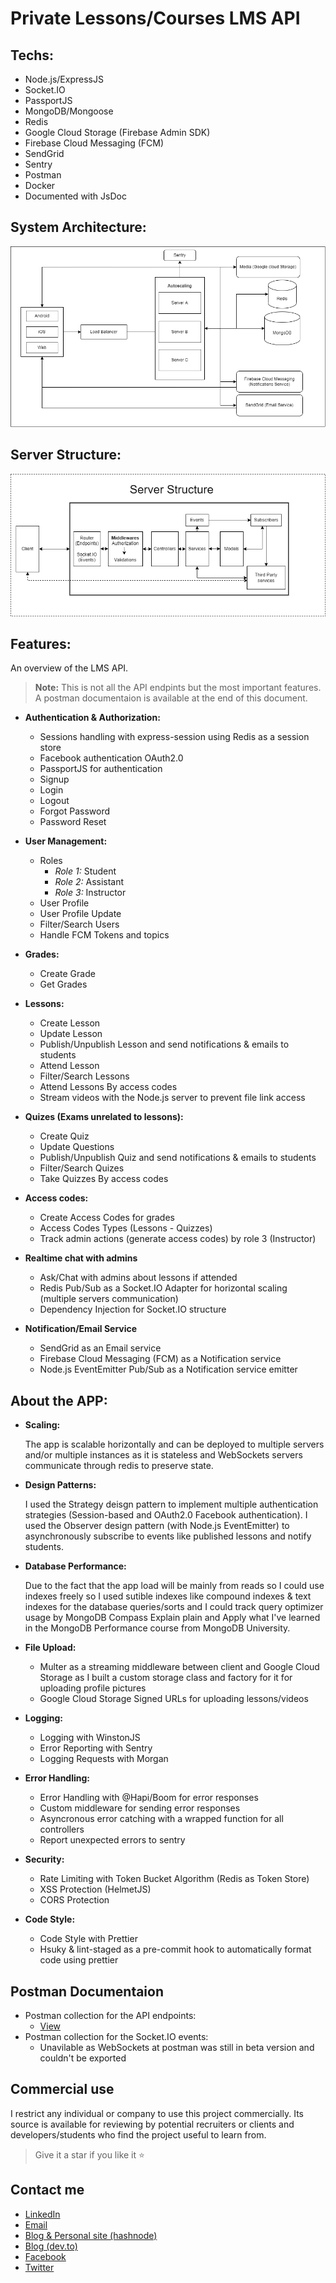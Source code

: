 # Private Lessons/Courses LMS API

## Techs:

- Node.js/ExpressJS
- Socket.IO
- PassportJS
- MongoDB/Mongoose
- Redis
- Google Cloud Storage (Firebase Admin SDK)
- Firebase Cloud Messaging (FCM)
- SendGrid
- Sentry
- Postman
- Docker
- Documented with JsDoc

## System Architecture:

[![System Architecture](https://github.com/Amr2812/private-lessons-lms/blob/master/.github/Architecture.png)](https://github.com/Amr2812/private-lessons-lms/blob/master/.github/Architecture.png)

## Server Structure:

[![Server Structure](https://github.com/Amr2812/private-lessons-lms/blob/master/.github/Structure.png)](https://github.com/Amr2812/private-lessons-lms/blob/master/.github/Structure.png)

## Features:

An overview of the LMS API.

> **Note:** This is not all the API endpints but the most important features. A postman documentaion is available at the end of this document.

- **Authentication & Authorization:**

  - Sessions handling with express-session using Redis as a session store
  - Facebook authentication OAuth2.0
  - PassportJS for authentication
  - Signup
  - Login
  - Logout
  - Forgot Password
  - Password Reset

- **User Management:**

  - Roles
    - _Role 1:_ Student
    - _Role 2:_ Assistant
    - _Role 3:_ Instructor
  - User Profile
  - User Profile Update
  - Filter/Search Users
  - Handle FCM Tokens and topics

- **Grades:**

  - Create Grade
  - Get Grades

- **Lessons:**

  - Create Lesson
  - Update Lesson
  - Publish/Unpublish Lesson and send notifications & emails to students
  - Attend Lesson
  - Filter/Search Lessons
  - Attend Lessons By access codes
  - Stream videos with the Node.js server to prevent file link access

- **Quizes (Exams unrelated to lessons):**

  - Create Quiz
  - Update Questions
  - Publish/Unpublish Quiz and send notifications & emails to students
  - Filter/Search Quizes
  - Take Quizzes By access codes

- **Access codes:**

  - Create Access Codes for grades
  - Access Codes Types (Lessons - Quizzes)
  - Track admin actions (generate access codes) by role 3 (Instructor)

- **Realtime chat with admins**

  - Ask/Chat with admins about lessons if attended
  - Redis Pub/Sub as a Socket.IO Adapter for horizontal scaling (multiple servers communication)
  - Dependency Injection for Socket.IO structure

- **Notification/Email Service**

  - SendGrid as an Email service
  - Firebase Cloud Messaging (FCM) as a Notification service
  - Node.js EventEmitter Pub/Sub as a Notification service emitter

## About the APP:

- **Scaling:**

  The app is scalable horizontally and can be deployed to multiple servers and/or multiple instances as it is stateless and WebSockets servers communicate through redis to preserve state.

- **Design Patterns:**

  I used the Strategy deisgn pattern to implement multiple authentication strategies (Session-based and OAuth2.0 Facebook authentication).
  I used the Observer design pattern (with Node.js EventEmitter) to asynchronously subscribe to events like published lessons and notify students.

- **Database Performance:**

  Due to the fact that the app load will be mainly from reads so I could use indexes freely so I used sutible indexes like compound indexes & text indexes for the database queries/sorts and I could track query optimizer usage by MongoDB Compass Explain plain and Apply what I've learned in the MongoDB Performance course from MongoDB University.

- **File Upload:**

  - Multer as a streaming middleware between client and Google Cloud Storage as I built a custom storage class and factory for it for uploading profile pictures
  - Google Cloud Storage Signed URLs for uploading lessons/videos

- **Logging:**

  - Logging with WinstonJS
  - Error Reporting with Sentry
  - Logging Requests with Morgan

- **Error Handling:**

  - Error Handling with @Hapi/Boom for error responses
  - Custom middleware for sending error responses
  - Asyncronous error catching with a wrapped function for all controllers
  - Report unexpected errors to sentry

- **Security:**

  - Rate Limiting with Token Bucket Algorithm (Redis as Token Store)
  - XSS Protection (HelmetJS)
  - CORS Protection

- **Code Style:**

  - Code Style with Prettier
  - Hsuky & lint-staged as a pre-commit hook to automatically format code using prettier

## Postman Documentaion

- Postman collection for the API endpoints:
  - [View](https://github.com/Amr2812/private-lessons-lms/blob/master/.github/LMS_API.postman_collection)
- Postman collection for the Socket.IO events:
  - Unavilable as WebSockets at postman was still in beta version and couldn't be exported

## Commercial use

I restrict any individual or company to use this project commercially.
Its source is available for reviewing by potential recruiters or clients and developers/students who find the project useful to learn from.

> Give it a star if you like it ⭐

## Contact me

<p align="center">
<ul>
  <li>
    <a href="https://www.linkedin.com/in/amr-elmohamady" target="_blank" >LinkedIn</a>
  </li>
  <li>
    <a href="mailto:amr.osama.elmohamady@gmail.com">Email</a>
  </li>
  <li>
    <a href="https://amrelmohamady.hashnode.dev/" target="_blank" >Blog & Personal site (hashnode)</a>
  </li>
  <li>
    <a href="https://dev.to/amrelmohamady" target="_blank" >Blog (dev.to)</a>
  </li>
  <li>
    <a href="https://www.facebook.com/amr.elmohamady.1426/" target="_blank" >Facebook</a>
  </li>
  <li>
    <a href="https://twitter.com/Amr__Elmohamady" target="_blank" >Twitter</a> 
  </li>
</ul>
</p>
